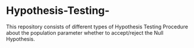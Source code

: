 # Hypothesis-Testing-
This repository consists of different types of Hypothesis Testing Procedure about the population parameter whether to accept/reject the Null Hypothesis.
